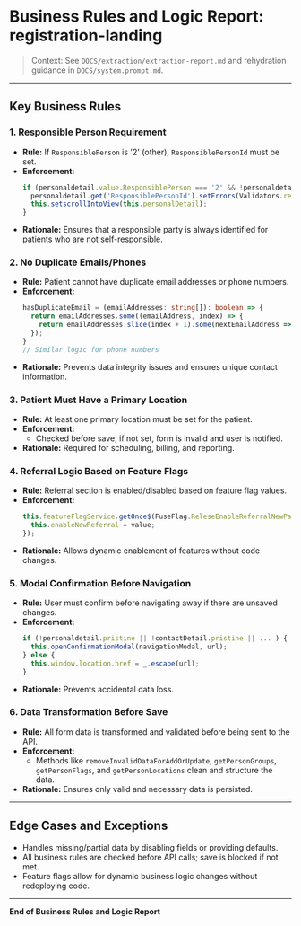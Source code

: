 # Business Rules and Logic Report: registration-landing

> Context: See `DOCS/extraction/extraction-report.md` and rehydration guidance in `DOCS/system.prompt.md`.

---

## Key Business Rules

### 1. Responsible Person Requirement
- **Rule:** If `ResponsiblePerson` is '2' (other), `ResponsiblePersonId` must be set.
- **Enforcement:**
  ```typescript
  if (personaldetail.value.ResponsiblePerson === '2' && !personaldetail.value.ResponsiblePersonId) {
    personaldetail.get('ResponsiblePersonId').setErrors(Validators.required);
    this.setscrollIntoView(this.personalDetail);
  }
  ```
- **Rationale:** Ensures that a responsible party is always identified for patients who are not self-responsible.

### 2. No Duplicate Emails/Phones
- **Rule:** Patient cannot have duplicate email addresses or phone numbers.
- **Enforcement:**
  ```typescript
  hasDuplicateEmail = (emailAddresses: string[]): boolean => {
    return emailAddresses.some((emailAddress, index) => {
      return emailAddresses.slice(index + 1).some(nextEmailAddress => nextEmailAddress.trim().toLowerCase().normalize("NFC") === emailAddress.trim().toLowerCase().normalize("NFC"));
    });
  }
  // Similar logic for phone numbers
  ```
- **Rationale:** Prevents data integrity issues and ensures unique contact information.

### 3. Patient Must Have a Primary Location
- **Rule:** At least one primary location must be set for the patient.
- **Enforcement:**
  - Checked before save; if not set, form is invalid and user is notified.
- **Rationale:** Required for scheduling, billing, and reporting.

### 4. Referral Logic Based on Feature Flags
- **Rule:** Referral section is enabled/disabled based on feature flag values.
- **Enforcement:**
  ```typescript
  this.featureFlagService.getOnce$(FuseFlag.ReleseEnableReferralNewPatientSection).subscribe((value) => {
    this.enableNewReferral = value;
  });
  ```
- **Rationale:** Allows dynamic enablement of features without code changes.

### 5. Modal Confirmation Before Navigation
- **Rule:** User must confirm before navigating away if there are unsaved changes.
- **Enforcement:**
  ```typescript
  if (!personaldetail.pristine || !contactDetail.pristine || ... ) {
    this.openConfirmationModal(navigationModal, url);
  } else {
    this.window.location.href = _.escape(url);
  }
  ```
- **Rationale:** Prevents accidental data loss.

### 6. Data Transformation Before Save
- **Rule:** All form data is transformed and validated before being sent to the API.
- **Enforcement:**
  - Methods like `removeInvalidDataForAddOrUpdate`, `getPersonGroups`, `getPersonFlags`, and `getPersonLocations` clean and structure the data.
- **Rationale:** Ensures only valid and necessary data is persisted.

---

## Edge Cases and Exceptions
- Handles missing/partial data by disabling fields or providing defaults.
- All business rules are checked before API calls; save is blocked if not met.
- Feature flags allow for dynamic business logic changes without redeploying code.

---

**End of Business Rules and Logic Report**
